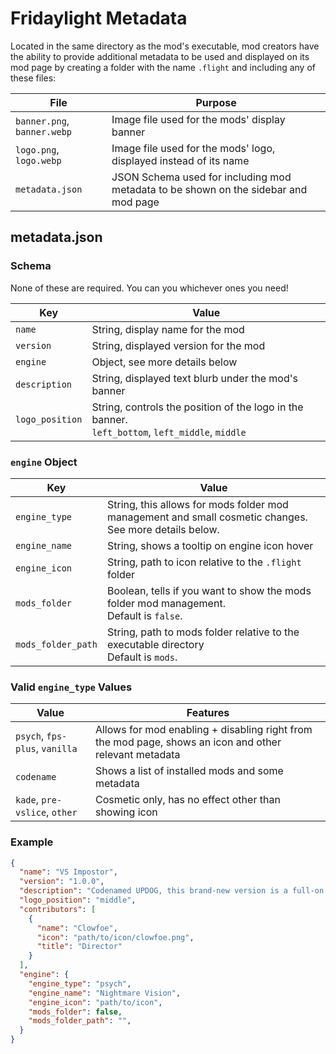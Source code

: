 # Fridaylight Metadata

Located in the same directory as the mod's executable, mod creators have the ability to provide additional metadata to be used and displayed on its mod page by creating a folder with the name `.flight` and including any of these files:

| File | Purpose |
|------|---------|
|`banner.png`, `banner.webp`| Image file used for the mods' display banner|
|`logo.png`, `logo.webp`| Image file used for the mods' logo, displayed instead of its name|
|`metadata.json`| JSON Schema used for including mod metadata to be shown on the sidebar and mod page|

## metadata.json

### Schema

None of these are required. You can you whichever ones you need!

| Key | Value |
|-----|-------|
|`name`| String, display name for the mod|
|`version`| String, displayed version for the mod |
|`engine`| Object, see more details below |
|`description`| String, displayed text blurb under the mod's banner |
|`logo_position`| String, controls the position of the logo in the banner.<br>`left_bottom`, `left_middle`, `middle` |


### `engine` Object

| Key | Value |
|-----|-------|
| `engine_type` | String, this allows for mods folder mod management and small cosmetic changes. See more details below. |
| `engine_name` | String, shows a tooltip on engine icon hover |
| `engine_icon` | String, path to icon relative to the `.flight` folder |
| `mods_folder` | Boolean, tells if you want to show the mods folder mod management.<br> Default is `false`. |
| `mods_folder_path` | String, path to mods folder relative to the executable directory<br>Default is `mods`. |

### Valid `engine_type` Values

| Value | Features |
|-------|----------|
|`psych`, `fps-plus`, `vanilla` | Allows for mod enabling + disabling right from the mod page, shows an icon and other relevant metadata |
| `codename` | Shows a list of installed mods and some metadata |
| `kade`, `pre-vslice`, `other` | Cosmetic only, has no effect other than showing icon |

### Example

```json
{
  "name": "VS Impostor",
  "version": "1.0.0",
  "description": "Codenamed UPDOG, this brand-new version is a full-on reimagining built from the ground up...",
  "logo_position": "middle",
  "contributors": [
    {
      "name": "Clowfoe",
      "icon": "path/to/icon/clowfoe.png",
      "title": "Director"
    }
  ],
  "engine": {
    "engine_type": "psych",
    "engine_name": "Nightmare Vision",
    "engine_icon": "path/to/icon",
    "mods_folder": false,
    "mods_folder_path": "",
  }
}
```